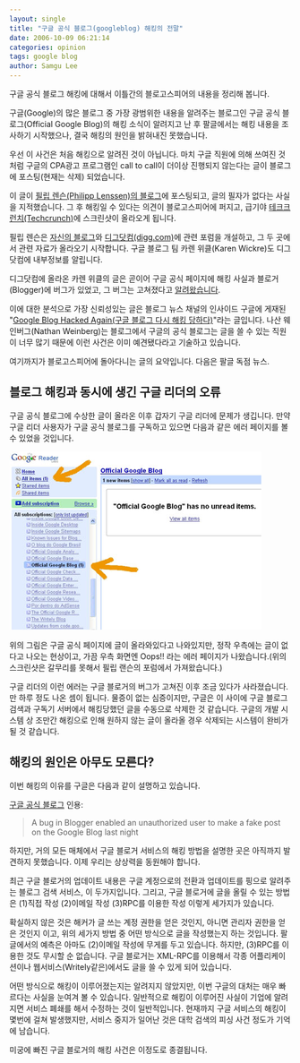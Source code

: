 ```yaml
---
layout: single
title: "구글 공식 블로그(googleblog) 해킹의 전말"
date: 2006-10-09 06:21:14
categories: opinion
tags: google blog
author: Samgu Lee
---
```


구글 공식 블로그 해킹에 대해서 이틀간의 블로고스피어의 내용을 정리해 봅니다.

구글(Google)의 많은 블로그 중 가장 광범위한 내용을 알려주는 블로그인 구글 공식 블로그(Official Google Blog)의 해킹 소식이 알려지고 난 후 팔글에서는 해킹 내용을 조사하기 시작했으나, 결국 해킹의 원인을 밝혀내진 못했습니다.

우선 이 사건은 처음 해킹으로 알려진 것이 아닙니다. 마치 구글 직원에 의해 쓰여진 것처럼 구글의 CPA광고 프로그램인 call to call이 더이상 진행되지 않는다는 글이 블로그에 포스팅(현재는 삭제) 되었습니다.

이 글이 [필립 렌슨(Philipp Lenssen)의 블로그](http://blog.outer-court.com/archive/2006-10-08-n59.html)에 포스팅되고, 글의 필자가 없다는 사실을 지적했습니다. 그 후 해킹일 수 있다는 의견이 블로고스피어에 퍼지고, 급기야 [테크크런치(Techcrunch)](http://www.techcrunch.com/2006/10/07/strange-things-afoot-at-the-google-blog/)에 스크린샷이 올라오게 됩니다.

필립 렌슨은 [자신의 블로그](http://blog.outer-court.com/forum/70782.html)와 [디그닷컴(digg.com)](http://www.digg.com/tech_news/Was_the_official_Google_Blog_hacked_just_now)에 관련 포럼을 개설하고, 그 두 곳에서 관련 자료가 올라오기 시작합니다. 구글 블로그 팀 카렌 위클(Karen Wickre)도 디그닷컴에 내부정보를 알립니다.

디그닷컴에 올라온 카렌 위클의 글은 곧이어 구글 공식 페이지에 해킹 사실과 블로거(Blogger)에 버그가 있었고, 그 버그는 고쳐졌다고 [알려왔습니다](http://googleblog.blogspot.com/2006/10/about-that-fake-post.html).

이에 대한 분석으로 가장 신뢰성있는 글은 블로그 뉴스 채널의 인사이드 구글에 게재된 "[Google Blog Hacked Again(구글 블로그 다시 해킹 당하다)](http://google.blognewschannel.com/index.php/archives/2006/10/08/google-blog-hacked-again/)"라는 글입니다. 나산 웨인버그(Nathan Weinberg)는 블로그에서 구글의 공식 블로그는 글을 쓸 수 있는 직원이 너무 많기 때문에 이런 사건은 이미 예견됐다라고 기술하고 있습니다.

여기까지가 블로고스피어에 돌아다니는 글의 요약입니다. 다음은 팔글 독점 뉴스.

## 블로그 해킹과 동시에 생긴 구글 리더의 오류

구글 공식 블로그에 수상한 글이 올라온 이후 갑자기 구글 리더에 문제가 생깁니다. 만약 구글 리더 사용자가 구글 공식 블로그를 구독하고 있으면 다음과 같은 에러 페이지를 볼 수 있었을 것입니다.

![구글 리더 에러](/assets/google_reader_error.jpg)

위의 그림은 구글 공식 페이지에 글이 올라와있다고 나와있지만, 정작 우측에는 글이 없다고 나오는 현상이고, 가끔 우측 화면엔 Oops!! 라는 에러 페이지가 나왔습니다.(위의 스크린샷은 갈무리를 못해서 필립 랜슨의 포럼에서 가져왔습니다.)

구글 리더의 이런 에러는 구글 블로거의 버그가 고쳐진 이후 조금 있다가 사라졌습니다. 만 하루 정도 나온 셈이 됩니다. 물증이 없는 심증이지만, 구글은 이 사이에 구글 블로그 검색과 구독기 서버에서 해킹당했던 글을 수동으로 삭제한 것 같습니다. 구글의 개발 시스템 상 조만간 해킹으로 인해 원하지 않는 글이 올라올 경우 삭제되는 시스템이 완비가 될 것 같습니다.

## 해킹의 원인은 아무도 모른다?

이번 해킹의 이유를 구글은 다음과 같이 설명하고 있습니다.

[구글 공식 블로그](http://googleblog.blogspot.com/2006/10/about-that-fake-post.html) 인용:

> A bug in Blogger enabled an unauthorized user to make a fake post on the Google Blog last night

하지만, 거의 모든 매체에서 구글 블로거 서비스의 해킹 방법을 설명한 곳은 아직까지 발견하지 못했습니다. 이제 우리는 상상력을 동원해야 합니다.

최근 구글 블로거의 업데이트 내용은 구글 계정으로의 전환과 업데이트를 핑으로 알려주는 블로그 검색 서비스, 이 두가지입니다. 그리고, 구글 블로거에 글을 올릴 수 있는 방법은 (1)직접 작성 (2)이메일 작성 (3)RPC를 이용한 작성 이렇게 세가지가 있습니다.

확실하지 않은 것은 해커가 글 쓰는 계정 권한을 얻은 것인지, 아니면 관리자 권한을 얻은 것인지 이고, 위의 세가지 방법 중 어떤 방식으로 글을 작성했는지 하는 것입니다. 팔글에서의 예측은 아마도 (2)이메일 작성에 무게를 두고 있습니다. 하지만, (3)RPC를 이용한 것도 무시할 순 없습니다. 구글 블로거는 XML-RPC를 이용해서 각종 어플리케이션이나 웹서비스(Writely같은)에서도 글을 쓸 수 있게 되어 있습니다.

어떤 방식으로 해킹이 이루어졌는지는 알려지지 않았지만, 이번 구글의 대처는 매우 빠르다는 사실을 눈여겨 볼 수 있습니다. 일반적으로 해킹이 이루어진 사실이 기업에 알려지면 서비스 폐쇄를 해서 수정하는 것이 일반적입니다. 현재까지 구글 서비스의 해킹이 몇번에 걸쳐 발생했지만, 서비스 중지가 일어난 것은 대학 검색의 피싱 사건 정도가 기억에 남습니다.

미궁에 빠진 구글 블로거의 해킹 사건은 이정도로 종결됩니다.

